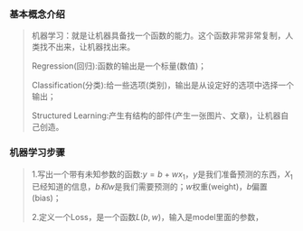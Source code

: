 ### 基本概念介绍
> 机器学习：就是让机器具备找一个函数的能力。这个函数非常非常复制，人类找不出来，让机器找出来。
> 
> Regression(回归):函数的输出是一个标量(数值)；
> 
> Classification(分类):给一些选项(类别)，输出是从设定好的选项中选择一个输出；
> 
> Structured Learning:产生有结构的部件(产生一张图片、文章)，让机器自己创造。

### 机器学习步骤
> 1.写出一个带有未知参数的函数:$y=b+wx_1$，$y$是我们准备预测的东西，$X_1$已经知道的信息，$b和w$是我们需要预测的；$w$权重(weight)，$b$偏置(bias)；
> 
> 2.定义一个Loss，是一个函数$L(b,w)$，输入是model里面的参数，
